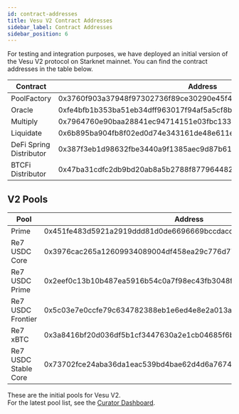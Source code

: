 ```yaml
---
id: contract-addresses
title: Vesu V2 Contract Addresses
sidebar_label: Contract Addresses
sidebar_position: 6
---
```



For testing and integration purposes, we have deployed an initial version of the Vesu V2 protocol on Starknet mainnet. You can find the contract addresses in the table below.

| Contract     | Address |
|--------------|---------|
| PoolFactory  | 0x3760f903a37948f97302736f89ce30290e45f441559325026842b7a6fb388c0 |
| Oracle       | 0xfe4bfb1b353ba51eb34dff963017f94af5a5cf8bdf3dfc191c504657f3c05 |
| Multiply     | 0x7964760e90baa28841ec94714151e03fbc13321797e68a874e88f27c9d58513 |
| Liquidate    | 0x6b895ba904fb8f02ed0d74e343161de48e611e9e771be4cc2c997501dbfb418 |
| DeFi Spring Distributor    | 0x387f3eb1d98632fbe3440a9f1385aec9d87b6172491d3dd81f1c35a7c61048f |
| BTCFi Distributor    | 0x47ba31cdfc2db9bd20ab8a5b2788f877964482a8548a6e366ce56228ea22fa8 |


## V2 Pools

| Pool     | Address |
|--------------|---------|
| Prime | 0x451fe483d5921a2919ddd81d0de6696669bccdacd859f72a4fba7656b97c3b5 |
| Re7 USDC Core  | 0x3976cac265a12609934089004df458ea29c776d77da423c96dc761d09d24124 |
| Re7 USDC Prime    | 0x2eef0c13b10b487ea5916b54c0a7f98ec43fb3048f60fdeedaf5b08f6f88aaf |
| Re7 USDC Frontier    | 0x5c03e7e0ccfe79c634782388eb1e6ed4e8e2a013ab0fcc055140805e46261bd |
| Re7 xBTC    | 0x3a8416bf20d036df5b1cf3447630a2e1cb04685f6b0c3a70ed7fb1473548ecf |
| Re7 USDC Stable Core        | 0x73702fce24aba36da1eac539bd4bae62d4d6a76747b7cdd3e016da754d7a135 |

These are the initial pools for Vesu V2.  
For the latest pool list, see the [Curator Dashboard](https://curators.vesu.xyz/).